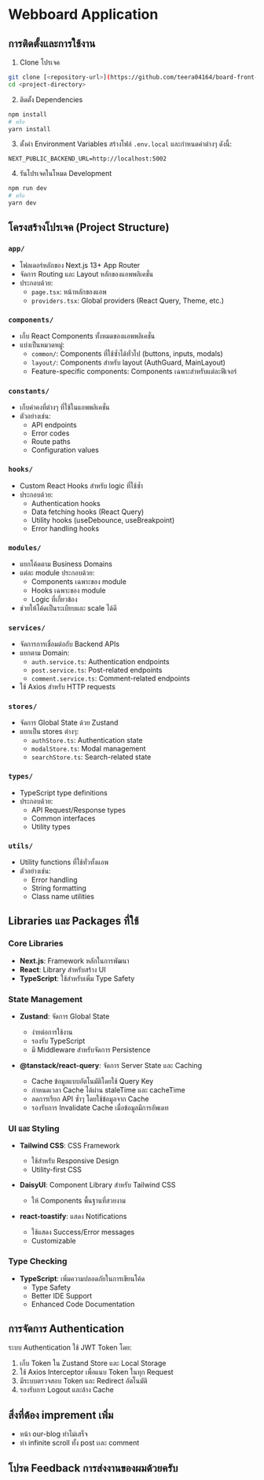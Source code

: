 # Webboard Application

## การติดตั้งและการใช้งาน

1. Clone โปรเจค
```bash
git clone [<repository-url>](https://github.com/teera04164/board-front-nextjs.git)
cd <project-directory>
```

2. ติดตั้ง Dependencies
```bash
npm install
# หรือ
yarn install
```

3. ตั้งค่า Environment Variables
สร้างไฟล์ `.env.local` และกำหนดค่าต่างๆ ดังนี้:
```env
NEXT_PUBLIC_BACKEND_URL=http://localhost:5002
```

4. รันโปรเจคในโหมด Development
```bash
npm run dev
# หรือ
yarn dev
```

## โครงสร้างโปรเจค (Project Structure)

### `app/`
- โฟลเดอร์หลักของ Next.js 13+ App Router
- จัดการ Routing และ Layout หลักของแอพพลิเคชั่น
- ประกอบด้วย:
  - `page.tsx`: หน้าหลักของแอพ
  - `providers.tsx`: Global providers (React Query, Theme, etc.)

### `components/`
- เก็บ React Components ทั้งหมดของแอพพลิเคชั่น
- แบ่งเป็นหมวดหมู่:
  - `common/`: Components ที่ใช้ซ้ำได้ทั่วไป (buttons, inputs, modals)
  - `layout/`: Components สำหรับ layout (AuthGuard, MainLayout)
  - Feature-specific components: Components เฉพาะสำหรับแต่ละฟีเจอร์

### `constants/`
- เก็บค่าคงที่ต่างๆ ที่ใช้ในแอพพลิเคชั่น
- ตัวอย่างเช่น:
  - API endpoints
  - Error codes
  - Route paths
  - Configuration values

###  `hooks/`
- Custom React Hooks สำหรับ logic ที่ใช้ซ้ำ
- ประกอบด้วย:
  - Authentication hooks
  - Data fetching hooks (React Query)
  - Utility hooks (useDebounce, useBreakpoint)
  - Error handling hooks

### `modules/`
- แยกโค้ดตาม Business Domains
- แต่ละ module ประกอบด้วย:
  - Components เฉพาะของ module
  - Hooks เฉพาะของ module
  - Logic ที่เกี่ยวข้อง
- ช่วยให้โค้ดเป็นระเบียบและ scale ได้ดี

### `services/`
- จัดการการเชื่อมต่อกับ Backend APIs
- แยกตาม Domain:
  - `auth.service.ts`: Authentication endpoints
  - `post.service.ts`: Post-related endpoints
  - `comment.service.ts`: Comment-related endpoints
- ใช้ Axios สำหรับ HTTP requests

###  `stores/`
- จัดการ Global State ด้วย Zustand
- แยกเป็น stores ต่างๆ:
  - `authStore.ts`: Authentication state
  - `modalStore.ts`: Modal management
  - `searchStore.ts`: Search-related state

### `types/`
- TypeScript type definitions
- ประกอบด้วย:
  - API Request/Response types
  - Common interfaces
  - Utility types

###  `utils/`
- Utility functions ที่ใช้ทั่วทั้งแอพ
- ตัวอย่างเช่น:
  - Error handling
  - String formatting
  - Class name utilities

## Libraries และ Packages ที่ใช้

### Core Libraries
- **Next.js**: Framework หลักในการพัฒนา
- **React**: Library สำหรับสร้าง UI
- **TypeScript**: ใช้สำหรับเพิ่ม Type Safety

### State Management
- **Zustand**: จัดการ Global State
  - ง่ายต่อการใช้งาน
  - รองรับ TypeScript
  - มี Middleware สำหรับจัดการ Persistence

- **@tanstack/react-query**: จัดการ Server State และ Caching
    - Cache ข้อมูลแบบอัตโนมัติโดยใช้ Query Key
    - กำหนดเวลา Cache ได้ผ่าน staleTime และ cacheTime
    - ลดการเรียก API ซ้ำๆ โดยใช้ข้อมูลจาก Cache
    - รองรับการ Invalidate Cache เมื่อข้อมูลมีการอัพเดท

### UI และ Styling
- **Tailwind CSS**: CSS Framework
  - ใช้สำหรับ Responsive Design
  - Utility-first CSS

- **DaisyUI**: Component Library สำหรับ Tailwind CSS
  - ให้ Components พื้นฐานที่สวยงาม

- **react-toastify**: แสดง Notifications
  - ใช้แสดง Success/Error messages
  - Customizable

### Type Checking
- **TypeScript**: เพิ่มความปลอดภัยในการเขียนโค้ด
  - Type Safety
  - Better IDE Support
  - Enhanced Code Documentation

## การจัดการ Authentication

ระบบ Authentication ใช้ JWT Token โดย:
1. เก็บ Token ใน Zustand Store และ Local Storage
2. ใช้ Axios Interceptor เพื่อแนบ Token ในทุก Request
3. มีระบบตรวจสอบ Token และ Redirect อัตโนมัติ
4. รองรับการ Logout และล้าง Cache

## สิ่งที่ต้อง imprement เพิ่ม
- หน้า our-blog ทำไม่เสร็จ
- ทำ infinite scroll ทั้ง post เเละ comment

## โปรด Feedback การส่งงานของผมด้วยครับ
